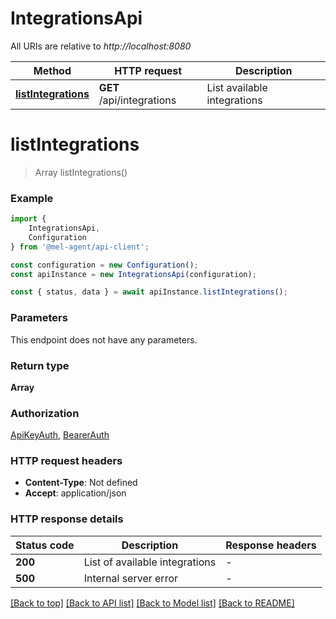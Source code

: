 # IntegrationsApi

All URIs are relative to *http://localhost:8080*

|Method | HTTP request | Description|
|------------- | ------------- | -------------|
|[**listIntegrations**](#listintegrations) | **GET** /api/integrations | List available integrations|

# **listIntegrations**
> Array<Integration> listIntegrations()


### Example

```typescript
import {
    IntegrationsApi,
    Configuration
} from '@mel-agent/api-client';

const configuration = new Configuration();
const apiInstance = new IntegrationsApi(configuration);

const { status, data } = await apiInstance.listIntegrations();
```

### Parameters
This endpoint does not have any parameters.


### Return type

**Array<Integration>**

### Authorization

[ApiKeyAuth](../README.md#ApiKeyAuth), [BearerAuth](../README.md#BearerAuth)

### HTTP request headers

 - **Content-Type**: Not defined
 - **Accept**: application/json


### HTTP response details
| Status code | Description | Response headers |
|-------------|-------------|------------------|
|**200** | List of available integrations |  -  |
|**500** | Internal server error |  -  |

[[Back to top]](#) [[Back to API list]](../README.md#documentation-for-api-endpoints) [[Back to Model list]](../README.md#documentation-for-models) [[Back to README]](../README.md)

